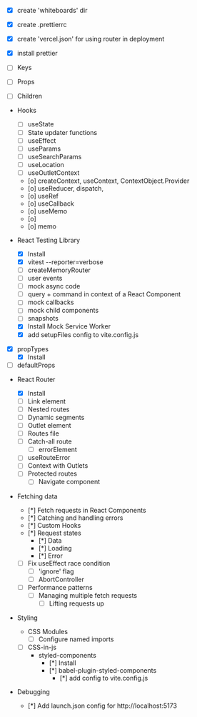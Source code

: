- [x] create 'whiteboards' dir
- [x] create .prettierrc
- [x] create 'vercel.json' for using router in deployment
- [x] install prettier

- [ ] Keys
- [ ] Props
- [ ] Children

- Hooks

  - [ ] useState
  - [ ] State updater functions
  - [ ] useEffect
  - [ ] useParams
  - [ ] useSearchParams
  - [ ] useLocation
  - [ ] useOutletContext
  - [o] createContext, useContext, ContextObject.Provider
  - [o] useReducer, dispatch,
  - [o] useRef
  - [o] useCallback
  - [o] useMemo
  - [o] <Profiler>
  - [o] memo

- React Testing Library

  - [x] Install
  - [x] vitest --reporter=verbose
  - [ ] createMemoryRouter
  - [ ] user events
  - [ ] mock async code
  - [ ] query + command in context of a React Component
  - [ ] mock callbacks
  - [ ] mock child components
  - [ ] snapshots
  - [x] Install Mock Service Worker
  - [x] add setupFiles config to vite.config.js

- [x] propTypes
  - [x] Install
- [ ] defaultProps

- React Router

  - [x] Install
  - [ ] Link element
  - [ ] Nested routes
  - [ ] Dynamic segments
  - [ ] Outlet element
  - [ ] Routes file
  - [ ] Catch-all route
    - [ ] errorElement
  - [ ] useRouteError
  - [ ] Context with Outlets
  - [ ] Protected routes
    - [ ] Navigate component

- Fetching data

  - [*] Fetch requests in React Components
  - [*] Catching and handling errors
  - [*] Custom Hooks
  - [*] Request states
    - [*] Data
    - [*] Loading
    - [*] Error
  - [ ] Fix useEffect race condition
    - [ ] 'ignore' flag
    - [ ] AbortController
  - [ ] Performance patterns
    - [ ] Managing multiple fetch requests
      - [ ] Lifting requests up

- Styling

  - CSS Modules
    - [ ] Configure named imports
  - [ ] CSS-in-js
    - styled-components
      - [*] Install
      - [*] babel-plugin-styled-components
        - [*] add config to vite.config.js

- Debugging
  - [*] Add launch.json config for http://localhost:5173
